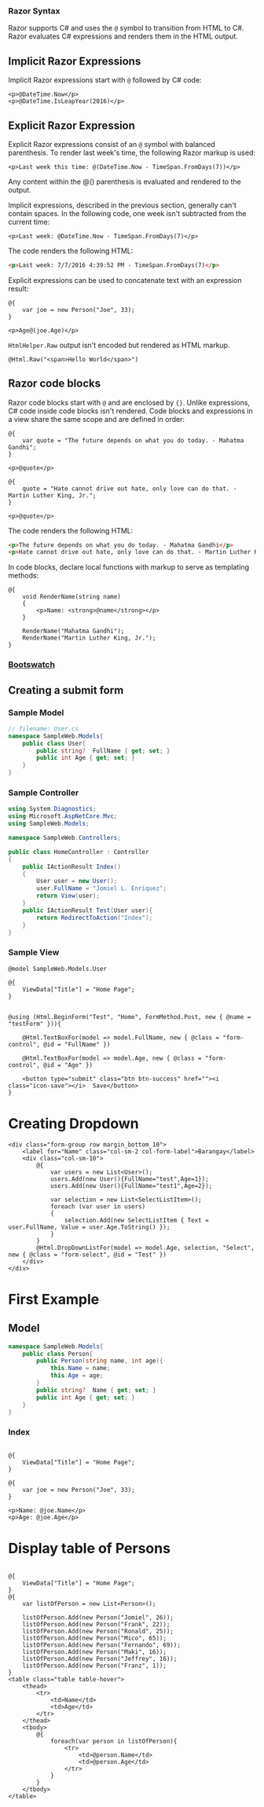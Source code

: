 ### Razor Syntax

Razor supports C# and uses the `@` symbol to transition from HTML to C#. Razor evaluates C# expressions and renders them in the HTML output.


## Implicit Razor Expressions

Implicit Razor expressions start with `@` followed by C# code:

```cshtml
<p>@DateTime.Now</p>
<p>@DateTime.IsLeapYear(2016)</p>
```

## Explicit Razor Expression

Explicit Razor expressions consist of an `@` symbol with balanced parenthesis. To render last week's time, the following Razor markup is used:

```cshtml
<p>Last week this time: @(DateTime.Now - TimeSpan.FromDays(7))</p>
```

Any content within the @() parenthesis is evaluated and rendered to the output.

Implicit expressions, described in the previous section, generally can't contain spaces. In the following code, one week isn't subtracted from the current time:

```cshtml
<p>Last week: @DateTime.Now - TimeSpan.FromDays(7)</p>
```

The code renders the following HTML:

```html
<p>Last week: 7/7/2016 4:39:52 PM - TimeSpan.FromDays(7)</p>
```

Explicit expressions can be used to concatenate text with an expression result:

```cshtml
@{
    var joe = new Person("Joe", 33);
}

<p>Age@(joe.Age)</p>
```

`HtmlHelper.Raw` output isn't encoded but rendered as HTML markup.

```cshtml
@Html.Raw("<span>Hello World</span>")
```

## Razor code blocks

Razor code blocks start with `@` and are enclosed by `{}`. Unlike expressions, C# code inside code blocks isn't rendered. Code blocks and expressions in a view share the same scope and are defined in order:

```cshtml
@{
    var quote = "The future depends on what you do today. - Mahatma Gandhi";
}

<p>@quote</p>

@{
    quote = "Hate cannot drive out hate, only love can do that. - Martin Luther King, Jr.";
}

<p>@quote</p>
```

The code renders the following HTML:

```html
<p>The future depends on what you do today. - Mahatma Gandhi</p>
<p>Hate cannot drive out hate, only love can do that. - Martin Luther King, Jr.</p>
```

In code blocks, declare local functions with markup to serve as templating methods:

```cshtml
@{
    void RenderName(string name)
    {
        <p>Name: <strong>@name</strong></p>
    }

    RenderName("Mahatma Gandhi");
    RenderName("Martin Luther King, Jr.");
}
```

### [Bootswatch](https://bootswatch.com/default/)


## Creating a submit form

### Sample Model

```cs
// filename: User.cs
namespace SampleWeb.Models{
    public class User{
        public string?  FullName { get; set; }
        public int Age { get; set; }
    }
}
```

### Sample Controller

```cs
using System.Diagnostics;
using Microsoft.AspNetCore.Mvc;
using SampleWeb.Models;

namespace SampleWeb.Controllers;

public class HomeController : Controller
{
    public IActionResult Index()
    {
        User user = new User();
        user.FullName = "Jomiel L. Enriquez";
        return View(user);
    }
    public IActionResult Test(User user){
        return RedirectToAction("Index");
    }
}

```

### Sample View 

```cshtml
@model SampleWeb.Models.User

@{
    ViewData["Title"] = "Home Page";
}


@using (Html.BeginForm("Test", "Home", FormMethod.Post, new { @name = "testForm" })){
    
    @Html.TextBoxFor(model => model.FullName, new { @class = "form-control", @id = "FullName" })

    @Html.TextBoxFor(model => model.Age, new { @class = "form-control", @id = "Age" })

    <button type="submit" class="btn btn-success" href=""><i class="icon-save"></i>  Save</button>
}
```

# Creating Dropdown

```cshtml
<div class="form-group row margin_bottom_10">
    <label for="Name" class="col-sm-2 col-form-label">Barangay</label>
    <div class="col-sm-10">
        @{
            var users = new List<User>();
            users.Add(new User(){FullName="test",Age=1});
            users.Add(new User(){FullName="test1",Age=2});

            var selection = new List<SelectListItem>();
            foreach (var user in users)
            {
                selection.Add(new SelectListItem { Text = user.FullName, Value = user.Age.ToString() });
            }
        }
        @Html.DropDownListFor(model => model.Age, selection, "Select", new { @class = "form-select", @id = "Test" })
    </div>
</div>
```

# First Example
## Model
```cs
namespace SampleWeb.Models{
    public class Person{
        public Person(string name, int age){
            this.Name = name;
            this.Age = age;
        }
        public string?  Name { get; set; }
        public int Age { get; set; }
    }
}
```

### Index
```cshtml

@{
    ViewData["Title"] = "Home Page";
}

@{
    var joe = new Person("Joe", 33);
}

<p>Name: @joe.Name</p>
<p>Age: @joe.Age</p>

```

# Display table of Persons

```cshtml

@{
    ViewData["Title"] = "Home Page";
}
@{
    var listOfPerson = new List<Person>();
    
    listOfPerson.Add(new Person("Jomiel", 26));
    listOfPerson.Add(new Person("Frank", 22));
    listOfPerson.Add(new Person("Ronald", 25));
    listOfPerson.Add(new Person("Mico", 65));
    listOfPerson.Add(new Person("Fernando", 69));
    listOfPerson.Add(new Person("Maki", 16));
    listOfPerson.Add(new Person("Jeffrey", 16));
    listOfPerson.Add(new Person("Franz", 1));
}
<table class="table table-hover">
    <thead>
        <tr>
            <td>Name</td>
            <td>Age</td>
        </tr>
    </thead>
    <tbody>
        @{
            foreach(var person in listOfPerson){
                <tr>
                    <td>@person.Name</td>
                    <td>@person.Age</td>
                </tr>
            }
        }
    </tbody>
</table>
```